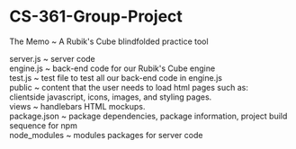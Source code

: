 # CS-361-Group-Project  
The Memo ~ A Rubik's Cube blindfolded practice tool   
  
server.js 	~ server code  
engine.js 	~ back-end code for our Rubik's Cube engine  
test.js   	~ test file to test all our back-end code in engine.js  
public    	~ content that the user needs to load html pages such as:  
	   	  clientside javascript, icons, images, and styling pages.  
views	  	~ handlebars HTML mockups.  
package.json	~ package dependencies, package information, project build sequence for npm  
node_modules	~ modules packages for server code  

